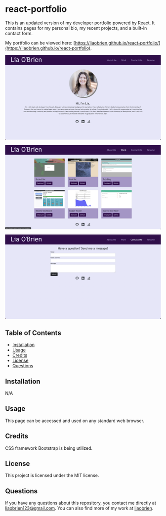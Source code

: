 # react-portfolio

This is an updated version of my developer portfolio powered by React. It contains pages for my personal bio, my recent projects, and a built-in contact form.

My portfolio can be viewed here: [https://liaobrien.github.io/react-portfolio/](https://liaobrien.github.io/react-portfolio).

![screenshot of application](./public/assets/images/screenshot1.png)

![screenshot of application](./public/assets/images/screenshot2.png)

![screenshot of application](./public/assets/images/screenshot3.png)

## Table of Contents

- [Installation](#installation)
- [Usage](#usage)
- [Credits](#credits)
- [License](#license)
- [Questions](#questions)

## Installation

N/A

## Usage

This page can be accessed and used on any standard web browser.

## Credits

CSS framework Bootstrap is being utilized.

## License

This project is licensed under the MIT license.

## Questions

If you have any questions about this repository, you contact me directly at liaobrien123@gmail.com. You can also find more of my work at [liaobrien](https://github.com/liaobrien).
